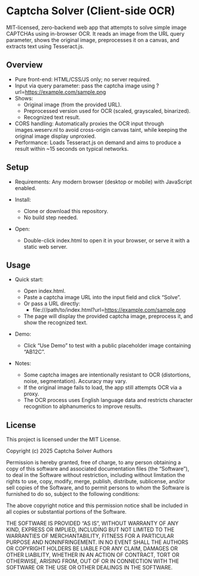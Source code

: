 # Captcha Solver (Client-side OCR)

MIT-licensed, zero-backend web app that attempts to solve simple image CAPTCHAs using in-browser OCR. It reads an image from the URL query parameter, shows the original image, preprocesses it on a canvas, and extracts text using Tesseract.js.

## Overview

- Pure front-end: HTML/CSS/JS only; no server required.
- Input via query parameter: pass the captcha image using ?url=https://example.com/sample.png
- Shows:
  - Original image (from the provided URL).
  - Preprocessed version used for OCR (scaled, grayscaled, binarized).
  - Recognized text result.
- CORS handling: Automatically proxies the OCR input through images.weserv.nl to avoid cross-origin canvas taint, while keeping the original image display unproxied.
- Performance: Loads Tesseract.js on demand and aims to produce a result within ~15 seconds on typical networks.

## Setup

- Requirements: Any modern browser (desktop or mobile) with JavaScript enabled.
- Install:
  - Clone or download this repository.
  - No build step needed.

- Open:
  - Double-click index.html to open it in your browser, or serve it with a static web server.

## Usage

- Quick start:
  - Open index.html.
  - Paste a captcha image URL into the input field and click “Solve”.
  - Or pass a URL directly:
    - file:///path/to/index.html?url=https://example.com/sample.png
  - The page will display the provided captcha image, preprocess it, and show the recognized text.

- Demo:
  - Click “Use Demo” to test with a public placeholder image containing “AB12C”.

- Notes:
  - Some captcha images are intentionally resistant to OCR (distortions, noise, segmentation). Accuracy may vary.
  - If the original image fails to load, the app still attempts OCR via a proxy.
  - The OCR process uses English language data and restricts character recognition to alphanumerics to improve results.

## License

This project is licensed under the MIT License.

Copyright (c) 2025 Captcha Solver Authors

Permission is hereby granted, free of charge, to any person obtaining a copy of this software and associated documentation files (the “Software”), to deal in the Software without restriction, including without limitation the rights to use, copy, modify, merge, publish, distribute, sublicense, and/or sell copies of the Software, and to permit persons to whom the Software is furnished to do so, subject to the following conditions:

The above copyright notice and this permission notice shall be included in all copies or substantial portions of the Software.

THE SOFTWARE IS PROVIDED “AS IS”, WITHOUT WARRANTY OF ANY KIND, EXPRESS OR IMPLIED, INCLUDING BUT NOT LIMITED TO THE WARRANTIES OF MERCHANTABILITY, FITNESS FOR A PARTICULAR PURPOSE AND NONINFRINGEMENT. IN NO EVENT SHALL THE AUTHORS OR COPYRIGHT HOLDERS BE LIABLE FOR ANY CLAIM, DAMAGES OR OTHER LIABILITY, WHETHER IN AN ACTION OF CONTRACT, TORT OR OTHERWISE, ARISING FROM, OUT OF OR IN CONNECTION WITH THE SOFTWARE OR THE USE OR OTHER DEALINGS IN THE SOFTWARE.